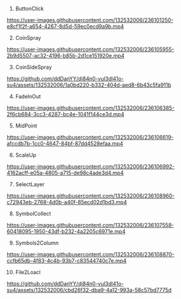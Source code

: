 1. ButtonClick

https://user-images.githubusercontent.com/132532006/236101250-e8cf1f2f-a654-4267-8d5d-59ec0ecd9a9b.mp4

2. CoinSpray

https://user-images.githubusercontent.com/132532006/236105955-2b9d5507-ac32-4196-b85b-2d1ce151920e.mp4

3. CoinSideSpray

https://github.com/ddDanYY/dj84n0-vul3dl41o-su4/assets/132532006/1a0bd220-b332-404d-aed8-6b43c5fa911b

4. FadeInOut

https://user-images.githubusercontent.com/132532006/236106385-2f6cb684-3cc3-4287-bc4e-1041f144ce3d.mp4

5. MidPoint

https://user-images.githubusercontent.com/132532006/236106619-afccdb7b-1cc0-4647-84bf-87dd4528efaa.mp4

6. ScaleUp

https://user-images.githubusercontent.com/132532006/236106992-4162acff-e05a-4805-a715-de98c4ade3d4.mp4

7. SelectLayer

https://user-images.githubusercontent.com/132532006/236108960-c72943eb-2768-4d0b-a40f-85ecd02d1bd3.mp4

8. SymbolCollect

https://user-images.githubusercontent.com/132532006/236107558-60418095-1950-43df-b232-4a2205c6971e.mp4

9. Symbols2Column

https://user-images.githubusercontent.com/132532006/236108870-ccfb65db-4f83-4c4b-93b7-c83544740c7e.mp4

10. File2Loacl

https://github.com/ddDanYY/dj84n0-vul3dl41o-su4/assets/132532006/cbd26f32-dba9-4a12-993a-58c57bd7775d



